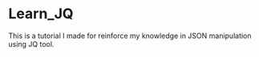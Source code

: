 # Learn_JQ
This is a tutorial I made for reinforce my knowledge in JSON manipulation using JQ tool.
